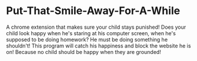 # Put-That-Smile-Away-For-A-While
A chrome extension that makes sure your child stays punished!
Does your child look happy when he's staring at his computer screen, when he's supposed to be doing homework?
He must be doing something he shouldn't!
This program will catch his happiness and block the website he is on!
Because no child should be happy when they are grounded!
